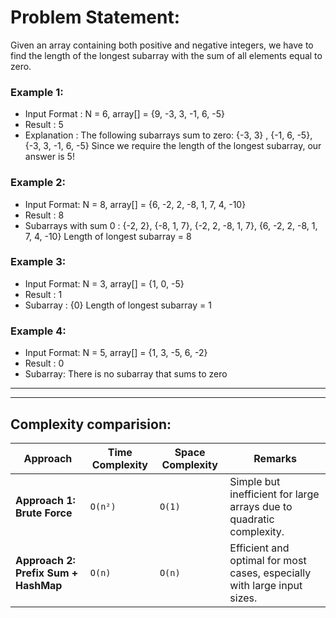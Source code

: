 # Problem Statement: 
Given an array containing both positive and negative integers, we have to find the length of the longest subarray with the sum of all elements equal to zero.

### Example 1:
- Input Format
: N = 6, array[] = {9, -3, 3, -1, 6, -5}
- Result
: 5
- Explanation
: The following subarrays sum to zero:
{-3, 3} , {-1, 6, -5}, {-3, 3, -1, 6, -5}
Since we require the length of the longest subarray, our answer is 5!

### Example 2:
- Input Format:
 N = 8, array[] = {6, -2, 2, -8, 1, 7, 4, -10}
- Result
: 8
- Subarrays with sum 0 : {-2, 2}, {-8, 1, 7}, {-2, 2, -8, 1, 7}, {6, -2, 2, -8, 1, 7, 4, -10}
Length of longest subarray = 8

### Example 3:
- Input Format:
 N = 3, array[] = {1, 0, -5}
- Result
: 1
- Subarray : {0}
Length of longest subarray = 1

### Example 4:
- Input Format:
 N = 5, array[] = {1, 3, -5, 6, -2}
- Result
: 0
- Subarray: There is no subarray that sums to zero

---

---

## Complexity comparision:

| **Approach**                           | **Time Complexity** | **Space Complexity**   | **Remarks**                                                             |
|----------------------------------------|---------------------|------------------------|-------------------------------------------------------------------------|
| **Approach 1: Brute Force**            | `O(n²)`             | `O(1)`                 | Simple but inefficient for large arrays due to quadratic complexity.    |
| **Approach 2: Prefix Sum + HashMap**   | `O(n)`              | `O(n)`                 | Efficient and optimal for most cases, especially with large input sizes.|
